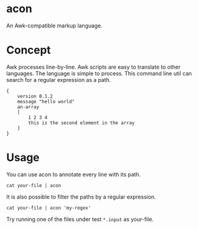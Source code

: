 # acon #

An Awk-compatible markup language.

# Concept #

Awk processes line-by-line. Awk scripts are easy to translate to other languages. The language is simple to process. This command line util can search for a regular expression as a path.

	{
		version 0.1.2
		message "hello world"
		an-array
		[
			1 2 3 4
			this is the second element in the array
		]
	}

# Usage #

You can use acon to annotate every line with its path.

	cat your-file | acon

It is also possible to filter the paths by a regular expression.

	cat your-file | acon 'my-regex'

Try running one of the files under test `*.input` as your-file.
